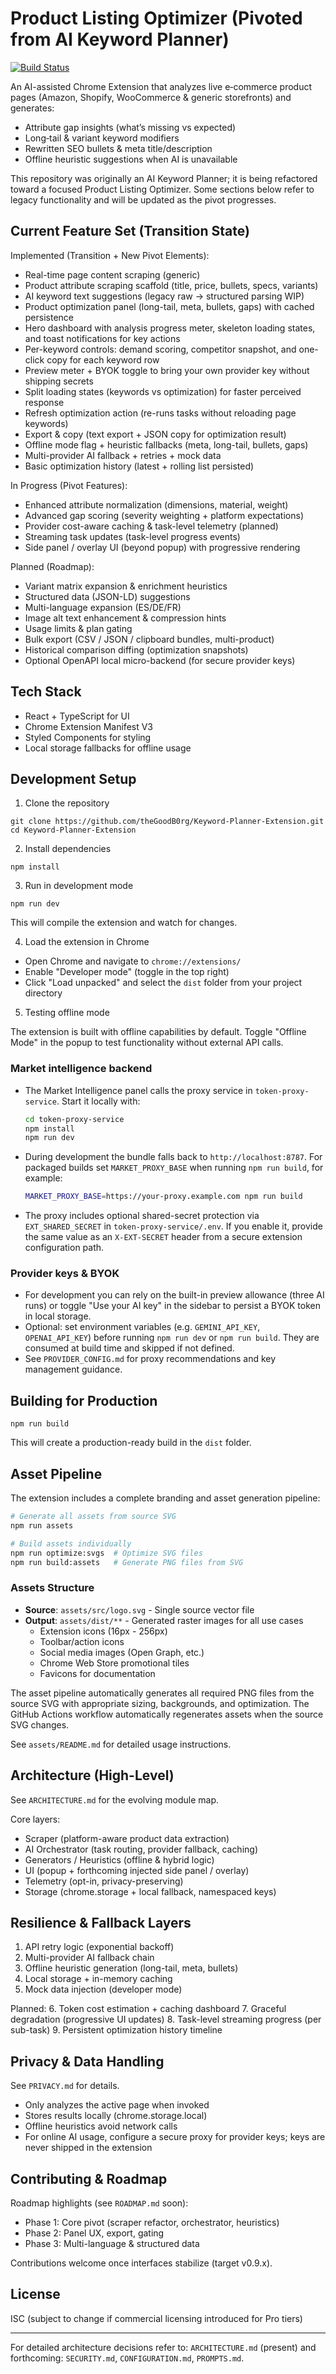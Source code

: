# Product Listing Optimizer (Pivoted from AI Keyword Planner)

[![Build Status](https://github.com/theGoodB0rg/Keyword-Planner-Extension/actions/workflows/build.yml/badge.svg)](https://github.com/theGoodB0rg/Keyword-Planner-Extension/actions/workflows/build.yml)

An AI-assisted Chrome Extension that analyzes live e‑commerce product pages (Amazon, Shopify, WooCommerce & generic storefronts) and generates:
- Attribute gap insights (what’s missing vs expected)
- Long‑tail & variant keyword modifiers
- Rewritten SEO bullets & meta title/description
- Offline heuristic suggestions when AI is unavailable

This repository was originally an AI Keyword Planner; it is being refactored toward a focused Product Listing Optimizer. Some sections below refer to legacy functionality and will be updated as the pivot progresses.

## Current Feature Set (Transition State)

Implemented (Transition + New Pivot Elements):
- Real-time page content scraping (generic)
- Product attribute scraping scaffold (title, price, bullets, specs, variants)
- AI keyword text suggestions (legacy raw → structured parsing WIP)
- Product optimization panel (long-tail, meta, bullets, gaps) with cached persistence
- Hero dashboard with analysis progress meter, skeleton loading states, and toast notifications for key actions
- Per-keyword controls: demand scoring, competitor snapshot, and one-click copy for each keyword row
- Preview meter + BYOK toggle to bring your own provider key without shipping secrets
- Split loading states (keywords vs optimization) for faster perceived response
- Refresh optimization action (re-runs tasks without reloading page keywords)
- Export & copy (text export + JSON copy for optimization result)
- Offline mode flag + heuristic fallbacks (meta, long-tail, bullets, gaps)
- Multi-provider AI fallback + retries + mock data
- Basic optimization history (latest + rolling list persisted)

In Progress (Pivot Features):
- Enhanced attribute normalization (dimensions, material, weight)
- Advanced gap scoring (severity weighting + platform expectations)
- Provider cost-aware caching & task-level telemetry (planned)
- Streaming task updates (task-level progress events)
- Side panel / overlay UI (beyond popup) with progressive rendering

Planned (Roadmap):
- Variant matrix expansion & enrichment heuristics
- Structured data (JSON-LD) suggestions
- Multi-language expansion (ES/DE/FR)
- Image alt text enhancement & compression hints
- Usage limits & plan gating
- Bulk export (CSV / JSON / clipboard bundles, multi-product)
- Historical comparison diffing (optimization snapshots)
- Optional OpenAPI local micro-backend (for secure provider keys)

## Tech Stack

- React + TypeScript for UI
- Chrome Extension Manifest V3
- Styled Components for styling
- Local storage fallbacks for offline usage

## Development Setup

1. Clone the repository

```
git clone https://github.com/theGoodB0rg/Keyword-Planner-Extension.git
cd Keyword-Planner-Extension
```

2. Install dependencies

```
npm install
```

3. Run in development mode

```
npm run dev
```

This will compile the extension and watch for changes.

4. Load the extension in Chrome

- Open Chrome and navigate to `chrome://extensions/`
- Enable "Developer mode" (toggle in the top right)
- Click "Load unpacked" and select the `dist` folder from your project directory

5. Testing offline mode

The extension is built with offline capabilities by default. Toggle "Offline Mode" in the popup to test functionality without external API calls.

### Market intelligence backend
- The Market Intelligence panel calls the proxy service in `token-proxy-service`. Start it locally with:

  ```bash
  cd token-proxy-service
  npm install
  npm run dev
  ```

- During development the bundle falls back to `http://localhost:8787`. For packaged builds set `MARKET_PROXY_BASE` when running `npm run build`, for example:

  ```bash
  MARKET_PROXY_BASE=https://your-proxy.example.com npm run build
  ```

- The proxy includes optional shared-secret protection via `EXT_SHARED_SECRET` in `token-proxy-service/.env`. If you enable it, provide the same value as an `X-EXT-SECRET` header from a secure extension configuration path.

### Provider keys & BYOK
- For development you can rely on the built-in preview allowance (three AI runs) or toggle "Use your AI key" in the sidebar to persist a BYOK token in local storage.
- Optional: set environment variables (e.g. `GEMINI_API_KEY`, `OPENAI_API_KEY`) before running `npm run dev` or `npm run build`. They are consumed at build time and skipped if not defined.
- See `PROVIDER_CONFIG.md` for proxy recommendations and key management guidance.

## Building for Production

```
npm run build
```

This will create a production-ready build in the `dist` folder.

## Asset Pipeline

The extension includes a complete branding and asset generation pipeline:

```bash
# Generate all assets from source SVG
npm run assets

# Build assets individually
npm run optimize:svgs  # Optimize SVG files
npm run build:assets   # Generate PNG files from SVG
```

### Assets Structure
- **Source**: `assets/src/logo.svg` - Single source vector file
- **Output**: `assets/dist/**` - Generated raster images for all use cases
  - Extension icons (16px - 256px)
  - Toolbar/action icons
  - Social media images (Open Graph, etc.)
  - Chrome Web Store promotional tiles
  - Favicons for documentation

The asset pipeline automatically generates all required PNG files from the source SVG with appropriate sizing, backgrounds, and optimization. The GitHub Actions workflow automatically regenerates assets when the source SVG changes.

See `assets/README.md` for detailed usage instructions.

## Architecture (High-Level)

See `ARCHITECTURE.md` for the evolving module map.

Core layers:
- Scraper (platform-aware product data extraction)
- AI Orchestrator (task routing, provider fallback, caching)
- Generators / Heuristics (offline & hybrid logic)
- UI (popup + forthcoming injected side panel / overlay)
- Telemetry (opt-in, privacy-preserving)
- Storage (chrome.storage + local fallback, namespaced keys)

## Resilience & Fallback Layers

1. API retry logic (exponential backoff)
2. Multi-provider AI fallback chain
3. Offline heuristic generation (long-tail, meta, bullets)
4. Local storage + in-memory caching
5. Mock data injection (developer mode)

Planned:
6. Token cost estimation + caching dashboard
7. Graceful degradation (progressive UI updates)
 8. Task-level streaming progress (per sub-task)
 9. Persistent optimization history timeline

## Privacy & Data Handling

See `PRIVACY.md` for details.

- Only analyzes the active page when invoked
- Stores results locally (chrome.storage.local)
- Offline heuristics avoid network calls
- For online AI usage, configure a secure proxy for provider keys; keys are never shipped in the extension

## Contributing & Roadmap

Roadmap highlights (see `ROADMAP.md` soon):
- Phase 1: Core pivot (scraper refactor, orchestrator, heuristics)
- Phase 2: Panel UX, export, gating
- Phase 3: Multi-language & structured data

Contributions welcome once interfaces stabilize (target v0.9.x).

## License

ISC (subject to change if commercial licensing introduced for Pro tiers)

---
For detailed architecture decisions refer to: `ARCHITECTURE.md` (present) and forthcoming: `SECURITY.md`, `CONFIGURATION.md`, `PROMPTS.md`.